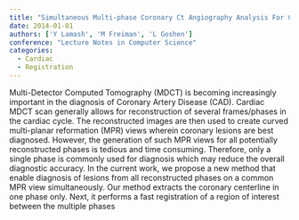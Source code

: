 ```yaml
---
title: "Simultaneous Multi-phase Coronary Ct Angiography Analysis For Coronary Artery Disease Evaluation"
date: 2014-01-01
authors: ['Y Lamash', 'M Freiman', 'L Goshen']
conference: "Lecture Notes in Computer Science"
categories:
  - Cardiac
  - Registration
---
```

 Multi-Detector Computed Tomography (MDCT) is becoming increasingly important in the diagnosis of Coronary Artery Disease (CAD). Cardiac MDCT scan generally allows for reconstruction of several frames/phases in the cardiac cycle. The reconstructed images are then used to create curved multi-planar reformation (MPR) views wherein coronary lesions are best diagnosed. However, the generation of such MPR views for all potentially reconstructed phases is tedious and time consuming. Therefore, only a single phase is commonly used for diagnosis which may reduce the overall diagnostic accuracy. In the current work, we propose a new method that enable diagnosis of lesions from all reconstructed phases on a common MPR view simultaneously. Our method extracts the coronary centerline in one phase only. Next, it performs a fast registration of a region of interest between the multiple phases
        